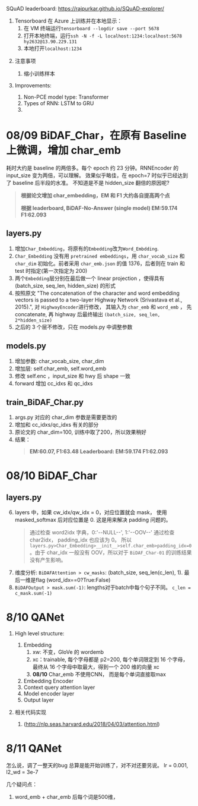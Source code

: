 SQuAD leaderboard: <https://rajpurkar.github.io/SQuAD-explorer/>

1. Tensorboard
   在 Azure 上训练并在本地显示：
   1. 在 VM 终端运行`tensorboard --logdir save --port 5678`
   2. 打开本地终端，运行`ssh -N -f -L localhost:1234:localhost:5678 hy2632@13.90.229.131`
   3. 本地打开`localhost:1234`

2) 注意事项

   1. 缩小训练样本

3) Improvements:
   1. Non-PCE model type: Transformer
   2. Types of RNN: LSTM to GRU
   3.

# **08/09 BiDAF_Char，在原有 Baseline 上微调，增加 char_emb**

耗时大约是 baseline 的两倍多。每个 epoch 约 23 分钟。RNNEncoder 的 input_size 变为两倍，可以理解。
效果似乎略佳，在 epoch=7 时似乎已经达到了 baseline 后半段的水准。
不知道是不是 hidden_size 翻倍的原因呢?

> **根据论文增加 char_embedding，EM 和 F1 大约各自提高两个点**
>
> **根据 leaderboard, BiDAF-No-Answer (single model) EM:59.174 F1:62.093**

## **layers.py**

1.  增加`Char_Embedding`，将原有的`Embedding`改为`Word_Embdding`.
2.  `Char_Embedding` 没有用 `pretrained embeddings`，用 `char_vocab_size` 和 `char_dim` 初始化。前者采用 `char_emb.json` 的值 1376，后者则在 train 和 test 时指定(第一次指定为 200)
3.  两个`Embedding`层分别在最后做一个 linear projection ，使得具有 (batch_size, seq_len, hidden_size) 的形式
4.  按照原文 "The concatenation of the character and word embedding vectors is passed to a two-layer Highway Network (Srivastava et al., 2015).", 对 `HighwayEncoder`进行修改， 其输入为 `char_emb` 和 `word_emb` ， 先 concatenate, 再 highway 后最终输出 `(batch_size, seq_len, 2*hidden_size)`
5.  之后的 3 个层不修改，只在 models.py 中调整参数

## **models.py**

1. 增加参数: char_vocab_size, char_dim
2. 增加层: self.char_emb, self.word_emb
3. 修改 self.enc ，input_size 和 hwy 后 shape 一致
4. forward 增加 cc_idxs 和 qc_idxs

## **train_BiDAF_Char.py**

1. args.py 对应的 char_dim 参数是需要更改的
2. 增加和 cc_idxs/qc_idxs 有关的部分
3. 原论文的 char_dim=100, 训练中取了200，所以效果稍好
4. 结果：
   > **EM:60.07, F1:63.48**
   > **Leaderboard: EM:59.174 F1:62.093**

# **08/10 BiDAF_Char**

## **layers.py**

6. layers 中，如果 cw_idx/qw_idx = 0，对应位置就会 mask， 使用 masked_softmax 后对应位置是 0. 这是用来解决 padding 问题的。
   > 通过检查 word2idx 字典，0:'--NULL--', 1:'--OOV--'
   > 通过检查 char2idx， padding_idx 也应该为 0。 所以`layers.py>Char_Embedding>__init__>self.char_emb>padding_idx=0`。由于 char_idx 一般没有 OOV，所以对于 `BiDAF_Char-01` 的训练结果没有产生影响。
7. 维度分析: `BiDAFAttention > cw_masks`: (batch_size, seq_len(c_len), 1). 最后一维是flag (word_idx==0?True:False)
8. `BiDAFOutput > mask.sum(-1)`: lengths对于batch中每个句子不同。 `c_len = c_mask.sum(-1)`


# **8/10 QANet**

1. High level structure:
   1. Embedding
      1. xw: 不变，GloVe 的 wordemb
      2. xc：trainable, 每个字母都是 p2=200, 每个单词限定到 16 个字母，最终从 16 个字母中取最大，得到一个 200 维的向量 xc
      3. **08/10** Char_emb 不使用CNN， 而是每个单词直接取max
   2. Embedding Encoder
   3. Context query attention layer
   4. Model encoder layer
   5. Output layer

2. 相关代码实现
   1. (http://nlp.seas.harvard.edu/2018/04/03/attention.html)



# **8/11 QANet**

怎么说，调了一整天的bug 总算是能开始训练了，对不对还要另说。
lr = 0.001, l2_wd = 3e-7


几个疑问点：
1. word_emb + char_emb 后每个词是500维，